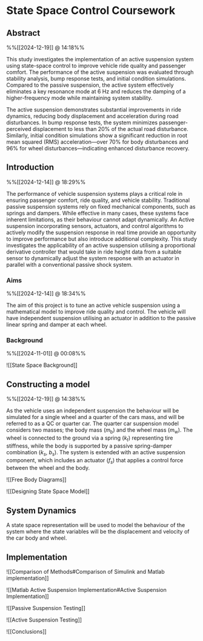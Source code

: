 # State Space Control Coursework

## Abstract
%%[[2024-12-19]] @ 14:18%%

This study investigates the implementation of an active suspension system using state-space control to improve vehicle ride quality and passenger comfort. The performance of the active suspension was evaluated through stability analysis, bump response tests, and initial condition simulations. Compared to the passive suspension, the active system effectively eliminates a key resonance mode at 6 Hz and reduces the damping of a higher-frequency mode while maintaining system stability.

The active suspension demonstrates substantial improvements in ride dynamics, reducing body displacement and acceleration during road disturbances. In bump response tests, the system minimizes passenger-perceived displacement to less than 20% of the actual road disturbance. Similarly, initial condition simulations show a significant reduction in root mean squared (RMS) acceleration—over 70% for body disturbances and 96% for wheel disturbances—indicating enhanced disturbance recovery.

## Introduction
%%[[2024-12-14]] @ 18:29%%

The performance of vehicle suspension systems plays a critical role in ensuring passenger comfort, ride quality, and vehicle stability. Traditional passive suspension systems rely on fixed mechanical components, such as springs and dampers. While effective in many cases, these systems face inherent limitations, as their behaviour cannot adapt dynamically. An Active suspension incorporating sensors, actuators, and control algorithms to actively modify the suspension response in real time provide an opportunity to improve performance but also introduce additional complexity. This study investigates the applicability of an active suspension utilising a proportional derivative controller that would take in ride height data from a suitable sensor to dynamically adjust the system response with an actuator in parallel with a conventional passive shock system.

### Aims
%%[[2024-12-14]] @ 18:34%%

The aim of this project is to tune an active vehicle suspension using a mathematical model to improve ride quality and control. The vehicle will have independent suspension utilising an actuator in addition to the passive linear spring and damper at each wheel.

### Background
%%[[2024-11-01]] @ 00:08%%

![[State Space Background]]

## Constructing a model
%%[[2024-12-19]] @ 14:38%%

As the vehicle uses an independent suspension the behaviour will be simulated for a single wheel and a quarter of the cars mass, and will be referred to as a QC or quarter car. 
The quarter car suspension model considers two masses; the body mass ($m_\text{b}$​) and the wheel mass ($m_\text{w}$). 
The wheel is connected to the ground via a spring ($k_t$) representing tire stiffness, while the body is supported by a passive spring-damper combination ($k_s$​, $b_s$​). The system is extended with an active suspension component, which includes an actuator ($f_{s}$) that applies a control force between the wheel and the body.

![[Free Body Diagrams]]

![[Designing State Space Model]]

## System Dynamics

A state space representation will be used to model the behaviour of the system where the state variables will be the displacement and velocity of the car body and wheel.

## Implementation

![[Comparison of Methods#Comparison of Simulink and Matlab implementation]]

![[Matlab Active Suspension Implementation#Active Suspension Implementation]]


![[Passive Suspension Testing]]

![[Active Suspension Testing]]

![[Conclusions]]

